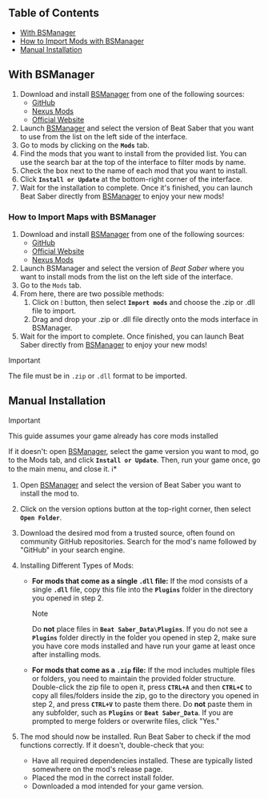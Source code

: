 ## Table of Contents

- [With BSManager](#with-bsmanager)
- [How to Import Mods with BSManager](#how-to-import-mods-with-bsmanager)
- [Manual Installation](#manual-installation)

## With BSManager

1. Download and install [BSManager](https://www.bsmanager.io) from one of the following sources:  
   - [GitHub](https://github.com/Zagrios/bs-manager/releases/latest)  
   - [Nexus Mods](https://www.nexusmods.com/beatsaber/mods/18?tab=files)  
   - [Official Website](https://www.bsmanager.io)
2. Launch [BSManager](https://www.bsmanager.io) and select the version of Beat Saber that you want to use from the list on the left side of the interface.
3. Go to mods by clicking on the __`Mods`__ tab.
4. Find the mods that you want to install from the provided list. You can use the search bar at the top of the interface to filter mods by name.
5. Check the box next to the name of each mod that you want to install.
6. Click __`Install or Update`__ at the bottom-right corner of the interface.
7. Wait for the installation to complete. Once it's finished, you can launch Beat Saber directly from [BSManager](https://www.bsmanager.io) to enjoy your new mods!

### How to Import Maps with BSManager

1. Download and install [BSManager](https://www.bsmanager.io) from one of the following sources:  
    - [GitHub](https://github.com/Zagrios/bs-manager/releases/latest)
    - [Official Website](https://www.bsmanager.io)  
    - [Nexus Mods](https://www.nexusmods.com/beatsaber/mods/18?tab=files)
2. Launch BSManager and select the version of *Beat Saber* where you want to install mods from the list on the left side of the interface.  
3. Go to the `Mods` tab.  
4. From here, there are two possible methods:  
   1. Click on __`⁝`__ button, then select __`Import mods`__ and choose the .zip or .dll file to import.  
   2. Drag and drop your .zip or .dll file directly onto the mods interface in BSManager.  
5. Wait for the import to complete. Once finished, you can launch Beat Saber directly from [BSManager](https://www.bsmanager.io) to enjoy your new mods!  

> [!Important]
> The file must be in `.zip` or `.dll` format to be imported.

## Manual Installation

> [!IMPORTANT]
> This guide assumes your game already has core mods installed
>
> If it doesn't: open [BSManager](https://www.bsmanager.io), select the game version you want to mod, go to the Mods tab, and click __`Install or Update`__. Then, run your game once, go to the main menu, and close it. ℹ️*

1. Open [BSManager](https://www.bsmanager.io) and select the version of Beat Saber you want to install the mod to.
2. Click on the version options button at the top-right corner, then select __`Open Folder`__.
3. Download the desired mod from a trusted source, often found on community GitHub repositories. Search for the mod's name followed by "GitHub" in your search engine.
4. Installing Different Types of Mods:
    - __For mods that come as a single `.dll` file:__ If the mod consists of a single __`.dll`__ file, copy this file into the __`Plugins`__ folder in the directory you opened in step 2.

        > [!NOTE]
        >
        > Do __not__ place files in __`Beat Saber_Data\Plugins`__. If you do not see a __`Plugins`__ folder directly in the folder you opened in step 2, make sure you have core mods installed and have run your game at least once after installing mods.

    - __For mods that come as a `.zip` file:__ If the mod includes multiple files or folders, you need to maintain the provided folder structure. Double-click the zip file to open it, press __`CTRL+A`__ and then __`CTRL+C`__ to copy all files/folders inside the zip, go to the directory you opened in step 2, and press __`CTRL+V`__ to paste them there. Do __not__ paste them in any subfolder, such as __`Plugins`__ or __`Beat Saber_Data`__. If you are prompted to merge folders or overwrite files, click "Yes."

5. The mod should now be installed. Run Beat Saber to check if the mod functions correctly. If it doesn't, double-check that you:
    - Have all required dependencies installed. These are typically listed somewhere on the mod's release page.
    - Placed the mod in the correct install folder.
    - Downloaded a mod intended for your game version.
